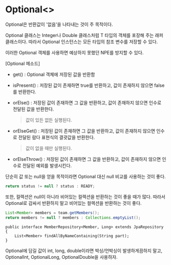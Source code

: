 # Optional<>

Optional은 반환값이 '없음'을 나타내는 것이 주 목적이다.



Optional<T> 클래스는 Integer나 Double 클래스처럼 T 타입의 객체를 포장해 주는 래퍼 클래스이다. 따라서 Optional 인스턴스는 모든 타입의 참조 변수를 저장할 수 있다.

이러한 Optional 객체를 사용하면 예상하지 못했던 NPE를 방지할 수 있다.



[Optional 메소드]

+ get() :  Optional 객체에 저장된 값을 반환함

+ isPresent() : 저장된 값이 존재하면 true를 반환하고, 값이 존재하지 않으면 false를 반환한다.

+ orElse() : 저장된 값이 존재하면 그 값을 반환하고, 값이 존재하지 않으면 인수로 전달된 값을 반환한다.

  > 값이 있든 없든 실행된다.

+ orElseGet() : 저장된 값이 존재하면 그 값을 반환하고, 값이 존재하지 않으면 인수로 전달된 람다 표현식의 결괏값을 반환한다.

  > 값이 없을 때만 실행된다.

+ orElseThrow() : 저장된 값이 존재하면 그 값을 반환하고, 값이 존재하지 않으면 인수로 전달된 예외를 발생시킨다.



단순히 값 또는 null을 얻을 목적이라면 Optional 대신 null 비교를 사용하는 것이 좋다. 

```java
return status != null ? status : READY;
```



또한, 컬렉션은 null이 아니라 비어있는 컬렉션을 반환하는 것이 좋을 때가 많다. 따라서 Optional로 감싸서 반환하지 말고 비어있는 컬렉션을 반환하는 것이 좋다.

```java
List<Member> members = team.getMembers();
return members != null ? members : Collections.emptyList();
```

```
public interface MemberRepository<Member, Long> extends JpaRepository {
    List<Member> findAllByNameContaining(String part); 
}
```



Optional에 담길 값이 int, long, double이라면 박싱/언박싱이 발생하게끔하지 말고, OptionalInt, OptionalLong, OptionalDouble을 사용하자.